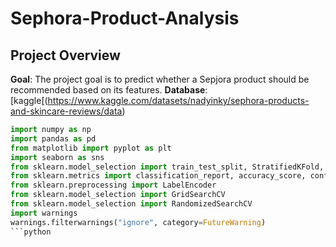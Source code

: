 # Sephora-Product-Analysis

## Project Overview

**Goal**: The project goal is to predict whether a Sepjora product should be recommended based on its features.
**Database**: [kaggle[(https://www.kaggle.com/datasets/nadyinky/sephora-products-and-skincare-reviews/data)

```python
import numpy as np
import pandas as pd
from matplotlib import pyplot as plt
import seaborn as sns
from sklearn.model_selection import train_test_split, StratifiedKFold, cross_val_score
from sklearn.metrics import classification_report, accuracy_score, confusion_matrix
from sklearn.preprocessing import LabelEncoder
from sklearn.model_selection import GridSearchCV
from sklearn.model_selection import RandomizedSearchCV
import warnings
warnings.filterwarnings("ignore", category=FutureWarning)
```python
